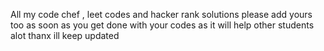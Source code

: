 All my code chef , leet codes and hacker rank solutions
please add yours too as soon as you get done with your codes 
as it will help other students alot 
thanx
ill keep updated
